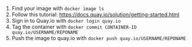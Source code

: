 1. Find your image with ```docker image ls```
2. Follow this tutorial: https://docs.quay.io/solution/getting-started.html
3. Sign in to Quay.io with ```docker login quay.io```
4. Tag the container with ```docker commit CONTAINER-ID quay.io/USERNAME/REPONAME```
5. Push the image to quay.io with ```docker push quay.io/USERNAME/REPONAME```